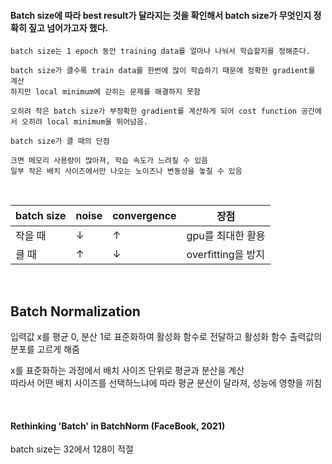 #### Batch size에 따라 best result가 달라지는 것을 확인해서 batch size가 무엇인지 정확히 짚고 넘어가고자 했다.

```
batch size는 1 epoch 동안 training data를 얼마나 나눠서 학습할지를 정해준다.

batch size가 클수록 train data를 한번에 많이 학습하기 때문에 정확한 gradient를 계산
하지만 local minimum에 갇히는 문제를 해결하지 못함

오히려 작은 batch size가 부정확한 gradient를 계산하게 되어 cost function 공간에서 오히려 local minimum을 뛰어넘음.
```

```
batch size가 클 때의 단점

크면 메모리 사용량이 많아져, 학습 속도가 느려질 수 있음
일부 작은 배치 사이즈에서만 나오는 노이즈나 변동성을 놓칠 수 있음
```

<br>

| batch size | noise | convergence | 장점 |
| --- | --- | --- | --- |
| 작을 때 | ↓ | ↑ | gpu를 최대한 활용 |
| 클 때 | ↑ | ↓ | overfitting을 방지 |

<br>

## Batch Normalization

입력값 x를 평균 0, 분산 1로 표준화하여 활성화 함수로 전달하고 활성화 함수 출력값의 분포를 고르게 해줌

x를 표준화하는 과정에서 배치 사이즈 단위로 평균과 분산을 계산  <br>
따라서 어떤 배치 사이즈를 선택하느냐에 따라 평균 분산이 달라져, 성능에 영향을 끼침

<br>

#### Rethinking 'Batch' in BatchNorm (FaceBook, 2021)

batch size는 32에서 128이 적절

